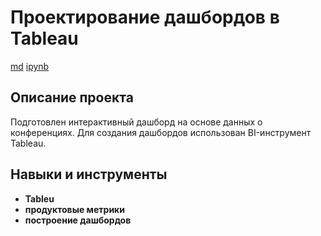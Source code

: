 # Проектирование дашбордов в Tableau

[md](https://github.com/aq2003/Portfolio/blob/main/Analyzing%20Texts/P13_Portfolio.md)    [ipynb](https://github.com/aq2003/Portfolio/blob/main/Analyzing%20Texts/P13_Portfolio.ipynb)

## Описание проекта

Подготовлен интерактивный дашборд на основе данных о конференциях. Для создания дашбордов использован BI-инструмент Tableau.



## Навыки и инструменты

- **Tableu**
- **продуктовые метрики**
- **построение дашбордов**
